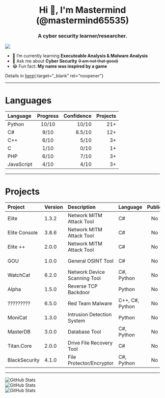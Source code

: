 <h1 align="center">Hi 👋, I'm Mastermind (@mastermind65535)</h1>
<h3 align="center">A cyber security learner/researcher.</h3>

![](https://komarev.com/ghpvc/?username=mastermind65535)

- 🔭 I’m currently learning **Executeable Analysis & Malware Analysis**
- 💬 Ask me about **Cyber Security** <del>(I am not that good)</del>
- 😂 Fun fact: **My name was inspired by a game**

<a>Details in </a> [here](https://mastermind65535.github.io){:target="_blank" rel="noopener"}

<hr>

<h1>Languages</h1>

| Language          | Progress  | Confidence | Projects |
| :---------------- | :-------: | ---------: | -------: |
| Python            |   10/10   | 10/10      | 21+      |
| C#                |   9/10    | 8.5/10     | 12+      |
| C++               |   6/10    | 5/10       | 3+       |
| C                 |   1/10    | 0/10       | 1+       |
| PHP               |   6/10    | 7/10       | 3+       |
| JavaScript        |   4/10    | 4/10       | 3+       |

<hr>

<h1>Projects</h1>

| Project           | Version         | Description                             | Language             | Public       | Level         | Interface | Type             |
|:------------------|:----------------|:----------------------------------------|:---------------------|:------------:|:--------------|:----------|:-----------------|
| Elite             | 1.3.2           | Network MITM Attack Tool                | C#                   | No           | Basic         | GUI       | Hacking Tool     |
| Elite Console     | 3.8.6           | Network MITM Attack Tool                | C#                   | No           | Advanced      | CLI       | Hacking Tool     |
| Elite ++          | 2.0.0           | Network MITM Attack Tool                | C#                   | No           | Intermediate  | GUI       | Hacking Tool     |
| GOU               | 1.0.0           | General OSINT Tool                      | C#                   | No           | Basic         | CLI       | Hacking Tool     |
| WatchCat          | 6.2.0           | Network Device Scanning Tool            | C#, Python           | No           | Advanced      | GUI       | Scanning Tool    |
| Alpha             | 1.5.0           | Reverse TCP Backdoor                    | Python               | No           | Intermediate  | CLI       | Malware          |
| ?????????         | 6.5.0           | Red Team Malware                        | C++, C#, Python      | No           | Advanced      | CLI & GUI | Malware          |
| MoniCat           | 1.3.0           | Intrusion Detection System              | Python               | No           | Intermediate  | CLI       | Utility          |
| MasterDB          | 3.0.0           | Database Tool                           | C#, Python           | No           | Intermediate  | GUI       | Utility          |
| Titan.Core        | 2.0.0           | Drive File Recovery Tool                | C#                   | No           | Basic         | CLI       | Utility          |
| BlackSecurity     | 4.1.0           | File Protector/Encryptor                | C#, Python           | No           | Advanced      | GUI       | Utility          |

<hr>

![GitHub Stats](https://github-readme-stats.vercel.app/api/top-langs/?username=mastermind65535&theme=dark&show_icons=true&hide_border=true&layout=compact)
<br>
![GitHub Stats](https://github-readme-stats.vercel.app/api?username=mastermind65535&theme=dark&show_icons=true&hide_border=true&count_private=true)
<br>
![GitHub Stats](https://github-readme-streak-stats.herokuapp.com/?user=mastermind65535&theme=dark&hide_border=true)
<br>
